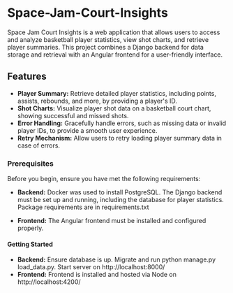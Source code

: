 # Space-Jam-Court-Insights

Space Jam Court Insights is a web application that allows users to access and analyze basketball player statistics, view shot charts, and retrieve player summaries. This project combines a Django backend for data storage and retrieval with an Angular frontend for a user-friendly interface.


## Features

- **Player Summary:** Retrieve detailed player statistics, including points, assists, rebounds, and more, by providing a player's ID.
- **Shot Charts:** Visualize player shot data on a basketball court chart, showing successful and missed shots.
- **Error Handling:** Gracefully handle errors, such as missing data or invalid player IDs, to provide a smooth user experience.
- **Retry Mechanism:** Allow users to retry loading player summary data in case of errors.


### Prerequisites

Before you begin, ensure you have met the following requirements:

- **Backend:** Docker was used to install PostgreSQL.  The Django backend must be set up and running, including the database for player statistics.  Package requirements are in requirements.txt

- **Frontend:** The Angular frontend must be installed and configured properly.

#### Getting Started

- **Backend:** Ensure database is up.  Migrate and run python manage.py load_data.py.  Start server on http://localhost:8000/
- **Frontend:** Frontend is installed and hosted via Node on http://localhost:4200/

